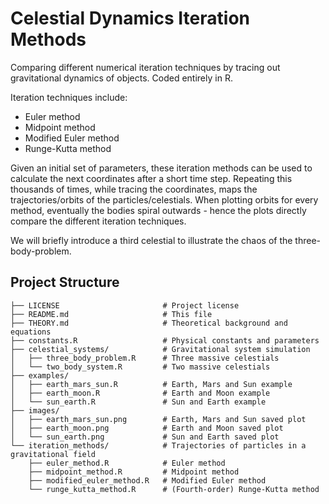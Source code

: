 # Celestial Dynamics Iteration Methods
Comparing different numerical iteration techniques by tracing out gravitational dynamics of objects.
Coded entirely in R.

Iteration techniques include:
- Euler method
- Midpoint method
- Modified Euler method
- Runge-Kutta method

Given an initial set of parameters, these iteration methods can be used to calculate the next coordinates after a short time step.
Repeating this thousands of times, while tracing the coordinates, maps the trajectories/orbits of the particles/celestials.
When plotting orbits for every method, eventually the bodies spiral outwards - hence the plots directly compare the different iteration techniques.

We will briefly introduce a third celestial to illustrate the chaos of the three-body-problem.

## Project Structure

```
├── LICENSE                       # Project license
├── README.md                     # This file
├── THEORY.md                     # Theoretical background and equations
├── constants.R                   # Physical constants and parameters
├── celestial_systems/            # Gravitational system simulation
│   ├── three_body_problem.R      # Three massive celestials
│   └── two_body_system.R         # Two massive celestials
├── examples/
│   ├── earth_mars_sun.R          # Earth, Mars and Sun example
│   ├── earth_moon.R              # Earth and Moon example
│   └── sun_earth.R               # Sun and Earth example
├── images/
│   ├── earth_mars_sun.png        # Earth, Mars and Sun saved plot
│   ├── earth_moon.png            # Earth and Moon saved plot
│   └── sun_earth.png             # Sun and Earth saved plot
└── iteration_methods/            # Trajectories of particles in a gravitational field
    ├── euler_method.R            # Euler method
    ├── midpoint_method.R         # Midpoint method
    ├── modified_euler_method.R   # Modified Euler method
    └── runge_kutta_method.R      # (Fourth-order) Runge-Kutta method
```
